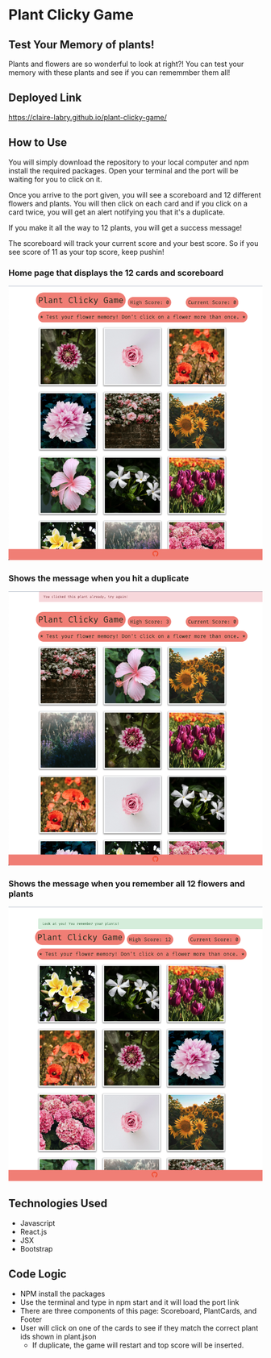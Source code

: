 # Plant Clicky Game

## Test Your Memory of plants!

Plants and flowers are so wonderful to look at right?! You can test your memory with these plants and see if you can rememmber them all!

## Deployed Link 

https://claire-labry.github.io/plant-clicky-game/

## How to Use

You will simply download the repository to your local computer and npm install the required packages. Open your terminal and the port will be waiting for you to click on it.

Once you arrive to the port given, you will see a scoreboard and 12 different flowers and plants. You will then click on each card and if you click on a card twice, you will get an alert notifying you that it's a duplicate.

If you make it all the way to 12 plants, you will get a success message!

The scoreboard will track your current score and your best score. So if you see score of 11 as your top score, keep pushin!

### Home page that displays the 12 cards and scoreboard

![](img/plantgame.png)

### Shows the message when you hit a duplicate

![](img/tryagain.png)

### Shows the message when you remember all 12 flowers and plants

![](img/win.png)

## Technologies Used

- Javascript
- React.js
- JSX
- Bootstrap

## Code Logic

- NPM install the packages
- Use the terminal and type in npm start and it will load the port link
- There are three components of this page: Scoreboard, PlantCards, and Footer
- User will click on one of the cards to see if they match the correct plant ids shown in plant.json
  - If duplicate, the game will restart and top score will be inserted.

